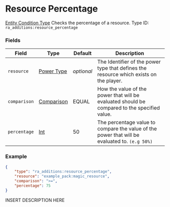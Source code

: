 # Resource Percentage
[Entity Condition Type](../entity_condition_types.md)
Checks the percentage of a resource.
Type ID: `ra_additions:resource_percentage`
### Fields
Field | Type | Default | Description
------|------|---------|-------------
`resource` | [Power Type](../data_types/power_type.md) | _optional_ | The Identifier of the power type that defines the resource which exists on the player.
`comparison` | [Comparison](../data_types/comparison.md) | EQUAL | How the value of the power that will be evaluated should be compared to the specified value.
`percentage` | [Int](../data_types/int.md) | 50 | The percentage value to compare the value of the power that will be evaluated to. `(e.g 50%)`

### Example
```json
{
    "type": "ra_additions:resource_percentage",
    "resource": "example_pack:magic_resource",
    "comparison": ">=",
    "percentage": 75
}```
INSERT DESCRIPTION HERE

